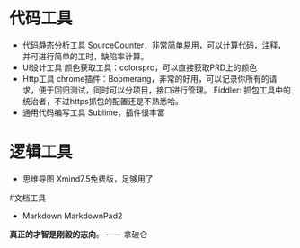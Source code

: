 # 代码工具
- 代码静态分析工具
SourceCounter，非常简单易用，可以计算代码，注释，并可进行简单的工时，缺陷率计算。
- UI设计工具
颜色获取工具：colorspro，可以直接获取PRD上的颜色
- Http工具
chrome插件：Boomerang，非常的好用，可以记录你所有的请求，便于回归测试，同时可以分项目，接口进行管理。
Fiddler: 抓包工具中的统治者，不过https抓包的配置还是不熟悉哈。
- 通用代码编写工具
Sublime，插件很丰富

# 逻辑工具
- 思维导图
Xmind7.5免费版，足够用了

#文档工具
- Markdown
MarkdownPad2
 
**真正的才智是刚毅的志向**。 —— 拿破仑
